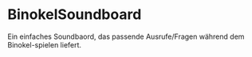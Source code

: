 # BinokelSoundboard

Ein einfaches Soundbaord, das passende Ausrufe/Fragen während dem Binokel-spielen liefert.
